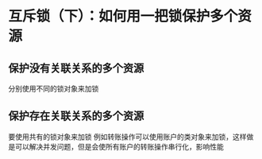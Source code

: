 # 互斥锁（下）：如何用一把锁保护多个资源

## 保护没有关联关系的多个资源
分别使用不同的锁对象来加锁
## 保护存在关联关系的多个资源
要使用共有的锁对象来加锁
例如转账操作可以使用账户的类对象来加锁，这样做是可以解决并发问题，但是会使所有账户的转账操作串行化，影响性能

